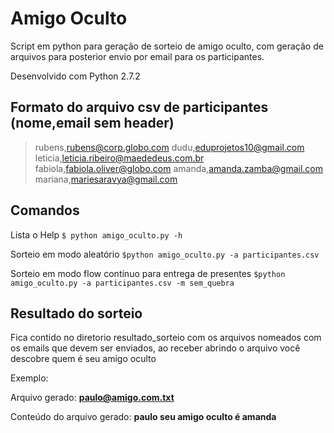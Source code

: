 # Amigo Oculto
Script em python para geração de sorteio de amigo oculto, com geração de arquivos para posterior envio por email para os participantes.

Desenvolvido com Python 2.7.2

## Formato do arquivo csv de participantes (nome,email sem header)

>rubens,rubens@corp.globo.com
>dudu,eduprojetos10@gmail.com
>leticia,leticia.ribeiro@maededeus.com.br
>fabiola,fabiola.oliver@globo.com
>amanda,amanda.zamba@gmail.com
>mariana,mariesaravya@gmail.com


## Comandos

Lista o Help
```$ python amigo_oculto.py -h```

Sorteio em modo aleatório
```$python amigo_oculto.py -a participantes.csv```

Sorteio em modo flow contínuo para entrega de presentes
```$python amigo_oculto.py -a participantes.csv -m sem_quebra```

## Resultado do sorteio

Fica contido no diretorio resultado_sorteio com os arquivos nomeados com os emails que devem ser enviados, ao receber abrindo o arquivo você descobre quem é seu amigo oculto

Exemplo:

Arquivo gerado: **paulo@amigo.com.txt**

Conteúdo do arquivo gerado:   **paulo seu amigo oculto é amanda**